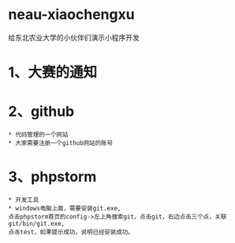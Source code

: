 # neau-xiaochengxu
给东北农业大学的小伙伴们演示小程序开发

# 1、大赛的通知
# 2、github
    * 代码管理的一个网站
    * 大家需要注册一个github网站的账号
# 3、phpstorm
    * 开发工具
    * windows电脑上面，需要安装git.exe,
    点击phpstorm首页的config->左上角搜索git，点击git，右边点击三个点，关联git/bin/git.exe,
    点击test，如果提示成功，说明已经安装成功。
    
